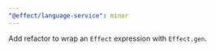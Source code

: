 ```yaml
---
"@effect/language-service": minor
---
```


Add refactor to wrap an `Effect` expression with `Effect.gen`. 
